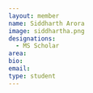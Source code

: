 ```yaml
---
layout: member
name: Siddharth Arora
image: siddhartha.png
designations: 
  - MS Scholar
area:
bio:
email:
type: student
---
```

